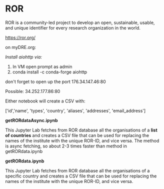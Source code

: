 # ROR

ROR is a community-led project to develop an open, sustainable, usable, and unique identifier for every research organization in the world.

https://ror.org/

on myDRE.org:

*Install aiohttp via:*
1. In VM open prompt as admin
2. conda install -c conda-forge aiohttp


don't forget to open up the port
176.34.147.46:80


Possible:
34.252.177.86:80




Either notebook will create a CSV with:

['id','name', 'types', 'country', 'aliases', 'addresses', 'email_address']


**getRORdataAsync.ipynb**

This Jupyter Lab fetches from ROR database all the organisations of a **list of countries** and creates a CSV file that can be used for replacing the names of the institute with the unique ROR-ID, and vice versa. The method is async fetching, so about 2-3 times faster than method in getRORdata.ipynb



**getRORdata.ipynb**

This Jupyter Lab fetches from ROR database all the organisations of a specific country and creates a CSV file that can be used for replacing the names of the institute with the unique ROR-ID, and vice versa.